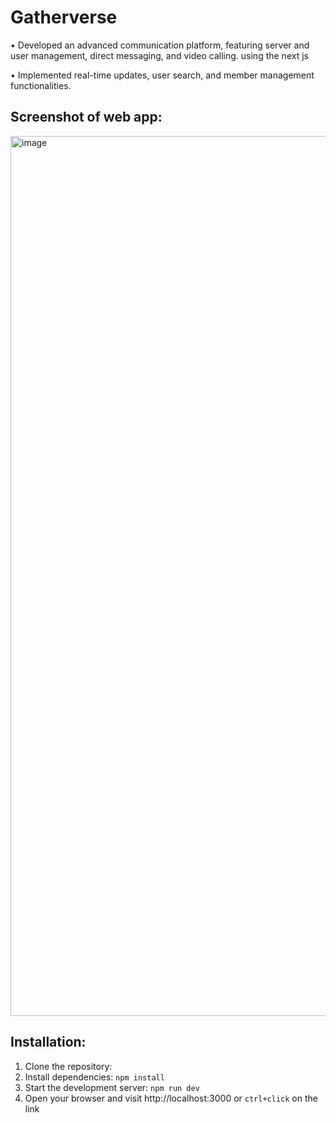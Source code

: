 # Gatherverse
• Developed an advanced communication platform, featuring server and user management, direct messaging, and video
calling.
using the next js

• Implemented real-time updates, user search, and member management functionalities.

## Screenshot of web app:
<img width="1408" alt="image" 
 src="https://utfs.io/f/mJvRnIkXEid5hKFM7btuSbW2FIKR9CTzktOLxgM7f5Gque3a">

 ## Installation:

 1. Clone the repository:
 2. Install dependencies: `npm install`
 3. Start the development server: `npm run dev`
 4. Open your browser and visit http://localhost:3000 or `ctrl+click` on the link

